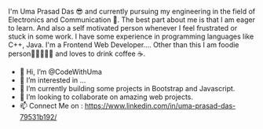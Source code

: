 I'm Uma Prasad Das 😎 and currently pursuing my engineering in the field of Electronics and Communication 🙂. 
The best part about me is that I am eager to learn. And also a self motivated person whenever I feel frustrated or stuck in some work. 
        I have some experience in programming languages like C++, Java. I'm a Frontend Web Developer.... 
            Other than this I am foodie person🍕🍔🍟🥚🍗  and loves to drink coffee ☕.



- 👋 Hi, I’m @CodeWithUma
- 👀 I’m interested in ...
- 🌱 I’m currently building some projects in Bootstrap and Javascript.
- 💞️ I’m looking to collaborate on amazing web projects.
- 📫 Connect Me on : https://www.linkedin.com/in/uma-prasad-das-79531b192/

<!---
CodeWithUma/CodeWithUma is a ✨ special ✨ repository because its `README.md` (this file) appears on your GitHub profile.
You can click the Preview link to take a look at your changes.
--->
